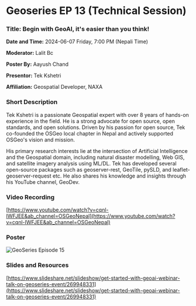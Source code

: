 # Geoseries EP 13 (Technical Session)

### Title: Begin with GeoAI, it's easier than you think!

**Date and Time:** 2024-06-07 Friday, 7:00 PM (Nepali Time)

**Moderator:** Lalit Bc

**Poster By:** Aayush Chand

**Presentor:** Tek Kshetri

**Affiliation:** Geospatial Developer, NAXA

### Short Description

Tek Kshetri is a passionate Geospatial expert with over 8 years of hands-on experience in the field. He is a strong advocate for open source, open standards, and open solutions. Driven by his passion for open source, Tek co-founded the OSGeo local chapter in Nepal and actively supported OSGeo's vision and mission.

His primary research interests lie at the intersection of Artificial Intelligence and the Geospatial domain, including natural disaster modelling, Web GIS, and satellite imagery analysis using ML/DL. Tek has developed several open-source packages such as geoserver-rest, GeoTile, pySLD, and leaflet-geoserver-request etc. He also shares his knowledge and insights through his YouTube channel, GeoDev.

### Video Recording

[https://www.youtube.com/watch?v=cqnl-IWFJEE&ab_channel=OSGeoNepal](https://www.youtube.com/watch?v=cqnl-IWFJEE&ab_channel=OSGeoNepal)

### Poster

![GeoSeries Episode 15](https://github.com/osgeonepal/osgeonepal.github.io/assets/39838116/5fe9e791-ca3f-45ff-b5bf-fb91fe9496db)

### Slides and Resources

[https://www.slideshare.net/slideshow/get-started-with-geoai-webinar-talk-on-geoseries-event/269948331](https://www.slideshare.net/slideshow/get-started-with-geoai-webinar-talk-on-geoseries-event/269948331)
